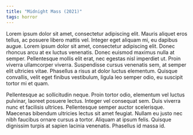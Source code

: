 ```yaml
---
title: "Midnight Mass (2021)"
tags: horror
---
```


Lorem ipsum dolor sit amet, consectetur adipiscing elit. Mauris aliquet eros tellus, ac posuere libero mattis vel. Integer eget aliquam mi, eu dapibus augue. Lorem ipsum dolor sit amet, consectetur adipiscing elit. Donec rhoncus arcu at ex luctus venenatis. Donec euismod maximus nulla at semper. Pellentesque mollis elit erat, nec egestas nisl imperdiet ut. Proin viverra ullamcorper viverra. Suspendisse cursus venenatis sem, at semper elit ultricies vitae. Phasellus a risus at dolor luctus elementum. Quisque convallis, velit eget finibus vestibulum, ligula leo semper odio, eu suscipit tortor mi et quam.

Pellentesque ac sollicitudin neque. Proin tortor odio, elementum vel luctus pulvinar, laoreet posuere lectus. Integer vel consequat sem. Duis viverra nunc et facilisis ultrices. Pellentesque semper auctor scelerisque. Maecenas bibendum ultricies lectus sit amet feugiat. Nullam eu justo nec nibh faucibus ornare cursus a tortor. Aliquam at ipsum felis. Quisque dignissim turpis at sapien lacinia venenatis. Phasellus id massa id.
